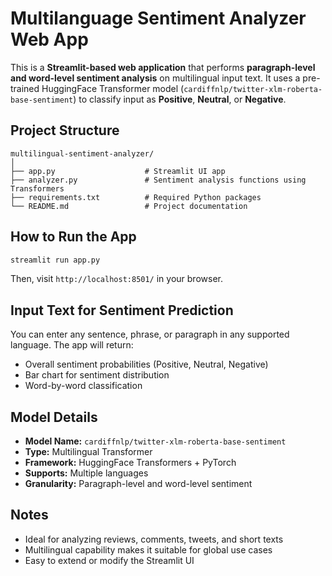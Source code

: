 #  Multilanguage Sentiment Analyzer Web App

This is a **Streamlit-based web application** that performs **paragraph-level and word-level sentiment analysis** on multilingual input text. It uses a pre-trained HuggingFace Transformer model (`cardiffnlp/twitter-xlm-roberta-base-sentiment`) to classify input as **Positive**, **Neutral**, or **Negative**.

##  Project Structure

```
multilingual-sentiment-analyzer/
│
├── app.py                    # Streamlit UI app
├── analyzer.py               # Sentiment analysis functions using Transformers
├── requirements.txt          # Required Python packages
└── README.md                 # Project documentation
```

##  How to Run the App

```bash
streamlit run app.py
```

Then, visit `http://localhost:8501/` in your browser.

## Input Text for Sentiment Prediction

You can enter any sentence, phrase, or paragraph in any supported language. The app will return:

* Overall sentiment probabilities (Positive, Neutral, Negative)
* Bar chart for sentiment distribution
* Word-by-word classification

##  Model Details

* **Model Name:** `cardiffnlp/twitter-xlm-roberta-base-sentiment`
* **Type:** Multilingual Transformer
* **Framework:** HuggingFace Transformers + PyTorch
* **Supports:** Multiple languages
* **Granularity:** Paragraph-level and word-level sentiment

##  Notes

* Ideal for analyzing reviews, comments, tweets, and short texts
* Multilingual capability makes it suitable for global use cases
* Easy to extend or modify the Streamlit UI

